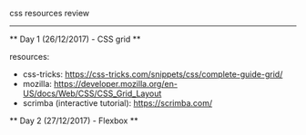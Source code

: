 css resources review

---

** Day 1 (26/12/2017) - CSS grid **

resources:

- css-tricks: https://css-tricks.com/snippets/css/complete-guide-grid/
- mozilla: https://developer.mozilla.org/en-US/docs/Web/CSS/CSS_Grid_Layout
- scrimba (interactive tutorial): https://scrimba.com/

** Day 2 (27/12/2017) - Flexbox **

